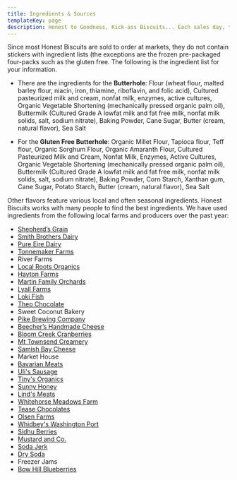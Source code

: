```yaml
---
title: Ingredients & Sources
templateKey: page
description: Honest to Goodness, Kick-ass Biscuits... Each sales day, the biscuits are made fresh from local ingredients, the primary being Washington’s Shepherd’s Grain flour. This is the same premium quality, sustainably grown flour used in some of the best local bakeries. We add local dairy products to make a delicious piece of bread that is slightly crunchy on the outside, but light on the inside. A local baker described them as "fluffy clouds of goodness".
---
```

Since most Honest Biscuits are sold to order at markets, they do not contain stickers with ingredient lists (the exceptions are the frozen pre-packaged four-packs such as the gluten free.  The following is the ingredient list for your information.

- There are the ingredients for the **Butterhole**:
Flour (wheat flour, malted barley flour, niacin, iron, thiamine, riboflavin, and folic acid), Cultured pasteurized milk and cream, nonfat milk, enzymes, active cultures, Organic Vegetable Shortening (mechanically pressed organic palm oil), Buttermilk (Cultured Grade A lowfat milk and fat free milk, nonfat milk solids, salt, sodium nitrate), Baking Powder, Cane Sugar, Butter (cream, natural flavor), Sea Salt

- For the **Gluten Free Butterhole**:
Organic Millet Flour, Tapioca flour, Teff flour, Organic Sorghum Flour, Organic Amaranth Flour, Cultured Pasteurized Milk and Cream, Nonfat Milk, Enzymes, Active Cultures, Organic Vegetable Shortening (mechanically pressed organic palm oil), Buttermilk (Cultured Grade A lowfat milk and fat free milk, nonfat milk solids, salt, sodium nitrate), Baking Powder, Corn Starch, Xanthan gum, Cane Sugar, Potato Starch, Butter (cream, natural flavor), Sea Salt 

Other flavors feature various local and often seasonal ingredients.  Honest Biscuits works with many people to find the best ingredients.  We have used ingredients from the following local farms and producers over the past year:

- [Shepherd’s Grain](https://www.shepherdsgrain.com/)
- [Smith Brothers Dairy](https://www.smithbrothersfarms.com/)
- [Pure Eire Dairy](https://www.pureeiredairy.com/)
- [Tonnemaker Farms](http://tonnemaker.com/index.html)
- River Farms
- [Local Roots Organics](http://localrootsfarm.com/)
- [Hayton Farms](http://www.haytonfarmsberries.com/)
- [Martin Family Orchards](https://www.facebook.com/Martin-Family-Orchard-144950508855412/)
- [Lyall Farms](https://www.facebook.com/Lyall-Farms-489650207715012/)
- [Loki Fish](https://www.lokifish.com/)
- [Theo Chocolate](https://www.theochocolate.com/)
- Sweet Coconut Bakery
- [Pike Brewing Company](https://www.pikebrewing.com/)
- [Beecher’s Handmade Cheese](http://beechershandmadecheese.com/)
- [Bloom Creek Cranberries](http://bloomcreekcranberries.com/)
- [Mt Townsend Creamery](https://mttownsendcreamery.com/)
- [Samish Bay Cheese](http://samishbay.com/)
- Market House
- [Bavarian Meats](https://www.bavarianmeats.com/)
- [Uli's Sausage](https://ulisfamoussausage.com/)
- [Tiny's Organics](https://www.facebook.com/TinysOrganic/)
- [Sunny Honey](https://www.sunnyhoneyco.com/)
- [Lind's Meats](http://www.lindsmeats.com/)
- [Whitehorse Meadows Farm](http://whitehorsemeadowsfarm.com/)
- [Tease Chocolates](https://www.teasechocolates.com/)
- [Olsen Farms](http://www.olsencustomfarms.com/)
- [Whidbey's Washington Port](http://whidbeyislandwinery.com/)
- [Sidhu Berries](https://sidhuberries.wordpress.com/)
- [Mustard and Co.](https://www.mustardandco.com/)
- [Soda Jerk](http://www.sodajerksoda.com/)
- [Dry Soda](https://www.drysoda.com/)
- Freezer Jams
- [Bow Hill Blueberries](https://www.bowhillblueberries.com/)
